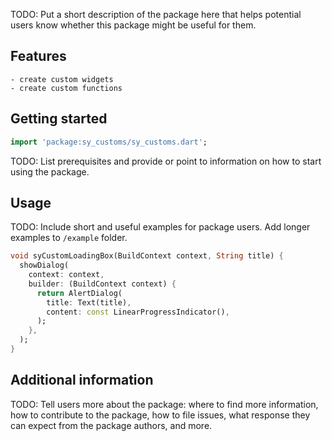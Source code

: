 <!--
This README describes the package. If you publish this package to pub.dev,
this README's contents appear on the landing page for your package.

For information about how to write a good package README, see the guide for
[writing package pages](https://dart.dev/guides/libraries/writing-package-pages).

For general information about developing packages, see the Dart guide for
[creating packages](https://dart.dev/guides/libraries/create-library-packages)
and the Flutter guide for
[developing packages and plugins](https://flutter.dev/developing-packages).
-->

TODO: Put a short description of the package here that helps potential users
know whether this package might be useful for them.

## Features
    - create custom widgets
    - create custom functions

## Getting started
```dart
import 'package:sy_customs/sy_customs.dart';

```
TODO: List prerequisites and provide or point to information on how to
start using the package.

## Usage

TODO: Include short and useful examples for package users. Add longer examples
to `/example` folder.

```dart
void syCustomLoadingBox(BuildContext context, String title) {
  showDialog(
    context: context,
    builder: (BuildContext context) {
      return AlertDialog(
        title: Text(title),
        content: const LinearProgressIndicator(),
      );
    },
  );
}
```

## Additional information

TODO: Tell users more about the package: where to find more information, how to
contribute to the package, how to file issues, what response they can expect
from the package authors, and more.
